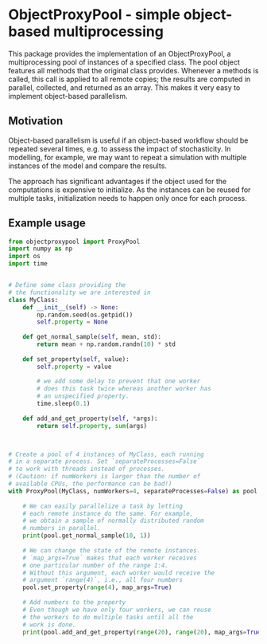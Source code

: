 # ObjectProxyPool - simple object-based multiprocessing

This package provides the implementation of an ObjectProxyPool, a 
multiprocessing pool of instances of a specified class. The pool
object features all methods that the original class provides.
Whenever a methods is called, this call is applied to all remote copies;
the results are computed in parallel, collected, and returned as an
array. This makes it very easy to implement object-based parallelism. 

## Motivation

Object-based parallelism is useful if an object-based workflow 
should be repeated several times, e.g. to assess the impact
of stochasticity. In modelling, for example, we may want to 
repeat a simulation with multiple instances of the model and
compare the results.

The approach has significant advantages if the object used for
the computations is expensive to initialize. As the instances
can be reused for multiple tasks, initialization needs
to happen only once for each process.


## Example usage

```python
from objectproxypool import ProxyPool
import numpy as np
import os
import time


# Define some class providing the
# the functionality we are interested in
class MyClass:
    def __init__(self) -> None:
        np.random.seed(os.getpid())
        self.property = None
    
    def get_normal_sample(self, mean, std):
        return mean + np.random.randn(10) * std
    
    def set_property(self, value):
        self.property = value
        
        # we add some delay to prevent that one worker 
        # does this task twice whereas another worker has 
        # an unspecified property.
        time.sleep(0.1)
    
    def add_and_get_property(self, *args):
        return self.property, sum(args)



# Create a pool of 4 instances of MyClass, each running
# in a separate process. Set `separateProcesses=False`
# to work with threads instead of processes.
# (Caution: if numWorkers is larger than the number of
# available CPUs, the performance can be bad!)
with ProxyPool(MyClass, numWorkers=4, separateProcesses=False) as pool:
    
    # We can easily parallelize a task by letting
    # each remote instance do the same. For example, 
    # we obtain a sample of normally distributed random
    # numbers in parallel. 
    print(pool.get_normal_sample(10, 1))
    
    # We can change the state of the remote instances.
    # `map_args=True` makes that each worker receives
    # one particular number of the range 1:4.
    # Without this argument, each worker would receive the
    # argument `range(4)`, i.e., all four numbers
    pool.set_property(range(4), map_args=True)
    
    # Add numbers to the property
    # Even though we have only four workers, we can reuse
    # the workers to do multiple tasks until all the 
    # work is done.
    print(pool.add_and_get_property(range(20), range(20), map_args=True))
```